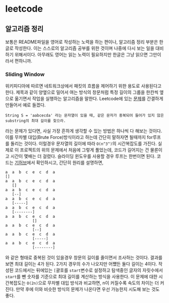 # leetcode

## 알고리즘 정리

보통은 README파일을 영어로 작성하는 노력을 하는 편이나, 알고리즘 정리 부분은 한글로 작성한다. 이는 스스로의 알고리즘 공부를 위한 것이며 나중에 다시 보는 일을 대비하기 위해서이다. 아무래도 영어는 읽는 노력이 필요하지만 한글은 그냥 읽으면 그만이라서 편하니까.

### Sliding Window

위키피디아에 따르면 네트워크상에서 패킷의 흐름을 제어하기 위한 용도로 사용된다고 한다. 제목과 같이 양옆으로 밀어서 여는 방식의 창문처럼 특정 길이의 그룹을 한칸씩 옆으로 옮기면서 작업을 실행하는 알고리즘을 말한다. Leetcode에 있는 [문제](https://leetcode.com/problems/longest-substring-without-repeating-characters/)를 간결하게 만들어서 예로 들겠다.
```
String S = 'aabcecda' 라는 문자열이 있을 때, 같은 문자가 중복되어 들어가 있지 않은 substring의 최대 길이를 찾으라.
```
라는 문제가 있다면, 사실 가장 흔하게 생각할 수 있는 방법은 하나씩 다 해보는 것이다. 이를 무차별 대입(Brute Force)방식이라고 하는데 간단히 말하자면 될때까지 for루프를 돌리는 것이다. 이럴경우 문자열의 길이에 따라 `O(n^3^)`의 시간복잡도를 가진다. 실제로 이 프로젝트의 위의 문제에서 처음에 그렇게 풀었는데, 코드가 길어지는 건 물론이고 시간이 몇배는 더 걸렸다. 슬라이딩 윈도우를 사용할 경우 루프는 한번이면 된다. 코드는 [기허브](https://github.com/ninanung/leetcode/blob/master/longest_substring_without_repeating_characters.js)에서 확인하시고, 간단히 원리를 설명하면,
```
a  a  b  c  e  c  d  a
[]
a  a  b  c  e  c  d  a
   []
a  a  b  c  e  c  d  a
   [--]
a  a  b  c  e  c  d  a
   [-----]
a  a  b  c  e  c  d  a
   [--------]
a  a  b  c  e  c  d  a
            []
a  a  b  c  e  c  d  a
            [--]
a  a  b  c  e  c  d  a
            [-----]
a  a  b  c  e  c  d  a
            [--------]
```
와 같은 형태로 중복된 것이 있을경우 창문의 길이를 줄이면서 조사하는 것이다. 결과를 보면 최대 길이는 4가 된다. 2가지 경우의 수가 나오지만 어쩄든 둘다 길이는 4이다. 작성된 코드에서는 뒤에있는 `[`괄호를 `start`변수로 설정하고 탐색중인 글자의 자릿수에서 `start`를 뺀 숫자를 기준으로 최대 길이를 계산하는 방식을 사용한다. 이 문제에 대한 시간복잡도는 `O(2n)`으로 무차별 대입 방식과 비교하면, n이 커질수록 속도의 차이는 더 커진다. 만약 후에 이와 비슷한 방식의 문제가 나온다면 우선 가능한지 시도해 보는 것도 좋다.